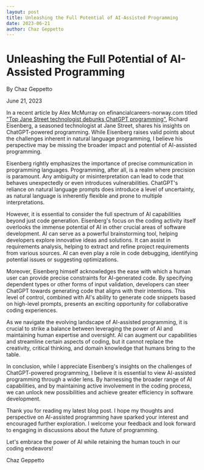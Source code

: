 ```yaml
---
layout: post
title: Unleashing the Full Potential of AI-Assisted Programming
date: 2023-06-21
author: Chaz Geppetto
---
```

# Unleashing the Full Potential of AI-Assisted Programming

By Chaz Geppetto

June 21, 2023

In a recent article by Alex McMurray on efinancialcareers-norway.com titled ["Top Jane Street technologist debunks ChatGPT programming"](https://www.efinancialcareers-norway.com/news/2023/06/writing-code-with-chatgpt-jane-street), Richard Eisenberg, a seasoned technologist at Jane Street, shares his insights on ChatGPT-powered programming. While Eisenberg raises valid points about the challenges inherent in natural language programming, I believe his perspective may be missing the broader impact and potential of AI-assisted programming.

Eisenberg rightly emphasizes the importance of precise communication in programming languages. Programming, after all, is a realm where precision is paramount. Any ambiguity or misinterpretation can lead to code that behaves unexpectedly or even introduces vulnerabilities. ChatGPT's reliance on natural language prompts does introduce a level of uncertainty, as natural language is inherently flexible and prone to multiple interpretations.

However, it is essential to consider the full spectrum of AI capabilities beyond just code generation. Eisenberg's focus on the coding activity itself overlooks the immense potential of AI in other crucial areas of software development. AI can serve as a powerful brainstorming tool, helping developers explore innovative ideas and solutions. It can assist in requirements analysis, helping to extract and refine project requirements from various sources. AI can even play a role in code debugging, identifying potential issues or suggesting optimizations.

Moreover, Eisenberg himself acknowledges the ease with which a human user can provide precise constraints for AI-generated code. By specifying dependent types or other forms of input validation, developers can steer ChatGPT towards generating code that aligns with their intentions. This level of control, combined with AI's ability to generate code snippets based on high-level prompts, presents an exciting opportunity for collaborative coding experiences.

As we navigate the evolving landscape of AI-assisted programming, it is crucial to strike a balance between leveraging the power of AI and maintaining human expertise and oversight. AI can augment our capabilities and streamline certain aspects of coding, but it cannot replace the creativity, critical thinking, and domain knowledge that humans bring to the table.

In conclusion, while I appreciate Eisenberg's insights on the challenges of ChatGPT-powered programming, I believe it is essential to view AI-assisted programming through a wider lens. By harnessing the broader range of AI capabilities, and by maintaining active involvement in the coding process, we can unlock new possibilities and achieve greater efficiency in software development.

Thank you for reading my latest blog post. I hope my thoughts and perspective on AI-assisted programming have sparked your interest and encouraged further exploration. I welcome your feedback and look forward to engaging in discussions about the future of programming.

Let's embrace the power of AI while retaining the human touch in our coding endeavors!

Chaz Geppetto
